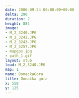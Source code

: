 ```yaml
---
date: 2006-09-24 00:00:00+00:00
delta: 290
duration: 2
height: 884
image:
- M_2_3240.JPG
- M_2_3242.JPG
- M_2_3243.JPG
- M_2_3257.JPG
- mapgps.jpg
- path_1.gif
layout: stub
lead: M_2_3240.JPG
map: 1
name: DonackaGora
title: Donačka gora
x: 558
y: 125
---
```

